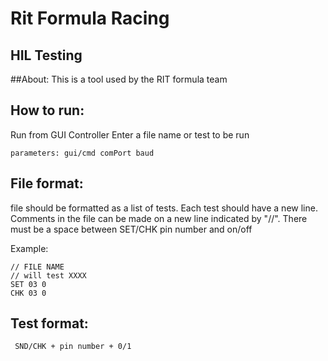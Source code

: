 # Rit Formula Racing
## HIL Testing 

##About: 
This is a tool used by the RIT formula team


## How to run:
Run from GUI Controller
Enter a file name or test to be run
    
    parameters: gui/cmd comPort baud 

## File format:
file should be formatted as a list of tests. Each test should have a new line. 
Comments in the file can be made on a new line indicated by "//". There must be a space between
SET/CHK pin number and on/off

Example:

    // FILE NAME
    // will test XXXX
    SET 03 0 
    CHK 03 0

## Test format:
     SND/CHK + pin number + 0/1
    

